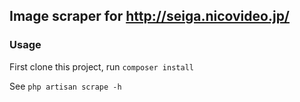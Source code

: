 ## Image scraper for http://seiga.nicovideo.jp/

### Usage

First clone this project, run `composer install`

See `php artisan scrape -h`

